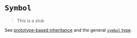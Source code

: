 # `Symbol`

> This is a stub

See [prototype-based inheritance][concept-prototype-inheritance] and the general [`symbol` type][type-symbol].

[concept-prototype-inheritance]: ../../../languages/javascript/info/prototype_inheritance.md
[type-symbol]: ../../../../reference/types/symbol.md
